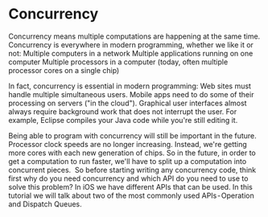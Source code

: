 # Concurrency

Concurrency means multiple computations are happening at the same time. Concurrency is everywhere in modern programming, whether we like it or not:
Multiple computers in a network
Multiple applications running on one computer
Multiple processors in a computer (today, often multiple processor cores on a single chip)

In fact, concurrency is essential in modern programming:
Web sites must handle multiple simultaneous users.
Mobile apps need to do some of their processing on servers ("in the cloud").
Graphical user interfaces almost always require background work that does not interrupt the user. For example, Eclipse compiles your Java code while you're still editing it.

Being able to program with concurrency will still be important in the future. Processor clock speeds are no longer increasing. Instead, we're getting more cores with each new generation of chips. So in the future, in order to get a computation to run faster, we'll have to split up a computation into concurrent pieces. 
So before starting writing any concurrency code, think first why do you need concurrency and which API do you need to use to solve this problem? In iOS we have different APIs that can be used. In this tutorial we will talk about two of the most commonly used APIs - Operation and Dispatch Queues.
